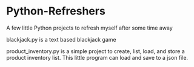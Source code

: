 # Python-Refreshers
A few little Python projects to refresh myself after some time away

blackjack.py is a text based blackjack game

product_inventory.py is a simple project to create, list, load, and store a product inventory list.  This little program can
  load and save to a json file.

